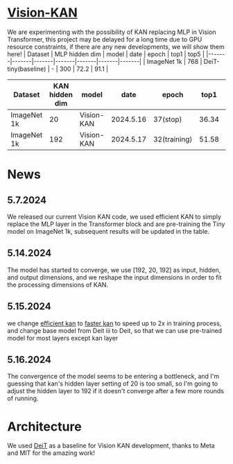 # [Vision-KAN](https://github.com/KindXiaoming/pykan)
We are experimenting with the possibility of KAN replacing MLP in Vision Transformer, this project may be delayed for a long time due to GPU resource constraints, if there are any new developments, we will show them here!
| Dataset | MLP hidden dim | model | date | epoch | top1 | top5 | 
|-------|-------|-------|-------|-------|-------|-------|
| ImageNet 1k | 768 | DeiT-tiny(baseline) | - | 300 | 72.2 | 91.1 |

| Dataset | KAN hidden dim | model | date | epoch | top1 | top5 | 
|-------|-------|-------|-------|-------|-------|-------|
| ImageNet 1k | 20 | Vision-KAN | 2024.5.16 | 37(stop) | 36.34 | 61.48 |
| ImageNet 1k | 192 | Vision-KAN | 2024.5.17 | 32(training) | 51.58 | 75.86 |

# News
## 5.7.2024
We released our current Vision KAN code, we used efficient KAN to simply replace the MLP layer in the Transformer block and are pre-training the Tiny model on ImageNet 1k, subsequent results will be updated in the table.
## 5.14.2024
The model has started to converge, we use [192, 20, 192] as input, hidden, and output dimensions, and we reshape the input dimensions in order to fit the processing dimensions of KAN.
## 5.15.2024
we change [efficient kan](https://github.com/Blealtan/efficient-kan) to [faster kan](https://github.com/AthanasiosDelis/faster-kan) to speed up to 2x in training process, and change base model from Deit iii to Deit, so that we can use pre-trained model for most layers except kan layer
## 5.16.2024
The convergence of the model seems to be entering a bottleneck, and I'm guessing that kan's hidden layer setting of 20 is too small, so I'm going to adjust the hidden layer to 192 if it doesn't converge after a few more rounds of running.
# Architecture
We used [DeiT](https://github.com/facebookresearch/deit) as a baseline for Vision KAN development, thanks to Meta and MIT for the amazing work!
